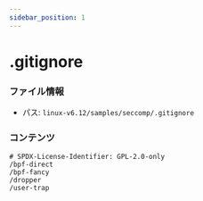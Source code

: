 ```yaml
---
sidebar_position: 1
---
```

# .gitignore

### ファイル情報

- パス: `linux-v6.12/samples/seccomp/.gitignore`

### コンテンツ

```gitignore
# SPDX-License-Identifier: GPL-2.0-only
/bpf-direct
/bpf-fancy
/dropper
/user-trap

```
